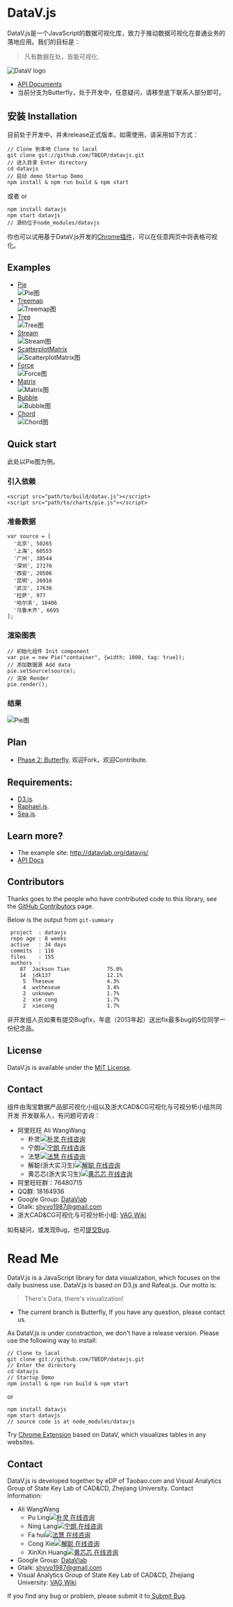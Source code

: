 DataV.js
============
DataV.js是一个JavaScript的数据可视化库，致力于推动数据可视化在普通业务的落地应用。我们的目标是：
> 凡有数据在处，皆能可视化.

![DataV logo](https://raw.github.com/JacksonTian/datavjs/butterfly/doc/assets/logo.png)

- [API Documents](http://tbedp.github.com/datavjs/index.html)
- 当前分支为Butterfly，处于开发中，任意疑问，请移至底下联系人部分即可。

## 安装 Installation
目前处于开发中，并未release正式版本，如需使用，请采用如下方式：


```
// Clone 到本地 Clone to lacal
git clone git://github.com/TBEDP/datavjs.git
// 进入目录 Enter directory
cd datavjs
// 启动 demo Startup Demo
npm install & npm run build & npm start
```
或者 or

```
npm install datavjs
npm start datavjs
// 源码位于node_modules/datavjs
```

你也可以试用基于DataV.js开发的[Chrome插件](https://chrome.google.com/webstore/detail/datavjs/fkekhkndcgobgjbkclehjognobgdoppm)，可以在任意网页中将表格可视化。

## Examples
- [Pie](http://datavlab.org/datavjs/#pie)  
![Pie图](https://raw.github.com/TBEDP/datavjs/butterfly/doc/assets/pie.jpg)
- [Treemap](http://datavlab.org/datavjs/#treemap)  
![Treemap图](https://raw.github.com/TBEDP/datavjs/butterfly/doc/assets/treemap.jpg)
- [Tree](http://datavlab.org/datavjs/#tree)  
![Tree图](https://raw.github.com/TBEDP/datavjs/butterfly/doc/assets/tree.jpg)
- [Stream](http://datavlab.org/datavjs/#stream)  
![Stream图](https://raw.github.com/TBEDP/datavjs/butterfly/doc/assets/stream.jpg)
- [ScatterplotMatrix](http://datavlab.org/datavjs/#scatterplotMatrix)  
![ScatterplotMatrix图](https://raw.github.com/TBEDP/datavjs/butterfly/doc/assets/scatterplotMatrix.jpg)
- [Force](http://datavlab.org/datavjs/#force)  
![Force图](https://raw.github.com/TBEDP/datavjs/butterfly/doc/assets/force.jpg)
- [Matrix](http://datavlab.org/datavjs/#matrix)  
![Matrix图](https://raw.github.com/TBEDP/datavjs/butterfly/doc/assets/matrix.jpg)
- [Bubble](http://datavlab.org/datavjs/#bubble)  
![Bubble图](https://raw.github.com/TBEDP/datavjs/butterfly/doc/assets/bubble.jpg)
- [Chord](http://datavlab.org/datavjs/#chord)  
![Chord图](https://raw.github.com/TBEDP/datavjs/butterfly/doc/assets/chord.jpg)

## Quick start
此处以Pie图为例。

### 引入依赖

    <script src="path/to/build/datav.js"></script>
    <script src="path/to/charts/pie.js"></script>

### 准备数据

```
var source = [
  '北京', 50265
  '上海', 60555
  '广州', 38544
  '深圳', 27276
  '西安', 20506
  '昆明', 26916
  '武汉', 17636
  '拉萨', 977
  '哈尔滨', 10406
  '乌鲁木齐', 6695
];
```
### 渲染图表
```
// 初始化组件 Init component
var pie = new Pie("container", {width: 1000, tag: true});
// 添加数据源 Add data
pie.setSource(source);
// 渲染 Render
pie.render();
```

### 结果
![Pie图](https://raw.github.com/TBEDP/datavjs/butterfly/doc/assets/pie.jpg)

## Plan
* [Phase 2: Butterfly](https://github.com/TBEDP/datavjs/blob/master/docs/DataV%E7%AC%AC%E4%BA%8C%E6%9C%9F%E8%AE%A1%E5%88%92%E8%9D%B4%E8%9D%B6.md). 欢迎Fork，欢迎Contribute.

## Requirements:
* [D3.js](https://github.com/mbostock/d3).
* [Raphael.js](http://raphaeljs.com/).
* [Sea.js](https://github.com/seajs/seajs).

## Learn more?
- The example site: <http://datavlab.org/datavjs/>
- [API Docs](http://tbedp.github.com/datavjs/)

## Contributors
Thanks goes to the people who have contributed code to this library, see the [GitHub Contributors](https://github.com/TBEDP/datavjs/graphs/contributors) page.

Below is the output from `git-summary`

```
 project  : datavjs
 repo age : 8 weeks
 active   : 34 days
 commits  : 116
 files    : 155
 authors  : 
    87  Jackson Tian            75.0%
    14  jdk137                  12.1%
     5  Theseue                 4.3%
     4  wxtheseue               3.4%
     2  unknown                 1.7%
     2  xie cong                1.7%
     2  xiecong                 1.7%

```

非开发组人员如果有提交Bugfix，年底（2013年起）送出fix最多bug的5位同学一份纪念品。

## License
DataV.js is available under the [MIT License](https://github.com/TBEDP/datavjs/blob/master/MIT-License).

## Contact
组件由淘宝数据产品部可视化小组以及浙大CAD&CG可视化与可视分析小组共同开发
开发联系人，有问题可咨询：

- 阿里旺旺 Ali WangWang
  - 朴灵[![朴灵 在线咨询](http://amos1.taobao.com/online.ww?v=2&uid=%E6%9C%B4%E7%81%B5&s=1)](http://amos1.taobao.com/msg.ww?v=2&uid=%E6%9C%B4%E7%81%B5&s=1)
  - 宁朗[![宁朗 在线咨询](http://amos1.taobao.com/online.ww?v=2&uid=%E5%AE%81%E6%9C%97&s=1)](http://amos1.taobao.com/msg.ww?v=2&uid=%E5%AE%81%E6%9C%97&s=1)
  - 法慧[![法慧  在线咨询](http://amos1.taobao.com/online.ww?v=2&uid=%E6%B3%95%E6%85%A7&s=1)](http://amos1.taobao.com/msg.ww?v=2&uid=%E6%B3%95%E6%85%A7&s=1) 
  - 解聪(浙大实习生)[![解聪  在线咨询](http://amos1.taobao.com/online.ww?v=2&uid=%E9%95%BF%E4%BA%AD%E7%9A%84%E8%8B%8F%E5%B9%95%E9%81%AE&s=1)](http://amos1.taobao.com/msg.ww?v=2&uid=%E9%95%BF%E4%BA%AD%E7%9A%84%E8%8B%8F%E5%B9%95%E9%81%AE&s=1) 
  - 黄芯芯(浙大实习生)[![黄芯芯  在线咨询](http://amos1.taobao.com/online.ww?v=2&uid=littlemonkey007&s=1)](http://amos1.taobao.com/msg.ww?v=2&uid=littlemonkey007&s=1) 
- 阿里旺旺群：76480715
- QQ群: 18164936
- Google Group: [DataVlab](http://groups.google.com/group/datavlab)
- Gtalk: <shyvo1987@gmail.com>
- 浙大CAD&CG可视化与可视分析小组: [VAG Wiki](http://www.cad.zju.edu.cn/home/vagwiki/index.php)

如有疑问，或发现Bug，也可[提交Bug](https://github.com/TBEDP/datavjs/issues/new).


Read Me
============
DataV.js is a JavaScript library for data visualization, which focuses on the daily business use. DataV.js is based on D3.js and Rafeal.js. Our motto is:
> There's Data, there's visualization!
- The current branch is Butterfly, If you have any question, please contact us.

As DataV.js is under constraction, we don't have a release version. Please use the following way to install:

```
// Clone to lacal
git clone git://github.com/TBEDP/datavjs.git
// Enter the directory
cd datavjs
// Startup Demo
npm install & npm run build & npm start
```
or

```
npm install datavjs
npm start datavjs
// source code is at node_modules/datavjs
```

Try [Chrome Extension](https://chrome.google.com/webstore/detail/datavjs/fkekhkndcgobgjbkclehjognobgdoppm) based on DataV, which visualizes tables in any websites.

## Contact
DataV.js is developed together by eDP of Taobao.com and Visual Analytics Group of State Key Lab of CAD&CD, Zhejiang University.
Contact Information:

- Ali WangWang
  - Pu Ling[![朴灵 在线咨询](http://amos1.taobao.com/online.ww?v=2&uid=%E6%9C%B4%E7%81%B5&s=1)](http://amos1.taobao.com/msg.ww?v=2&uid=%E6%9C%B4%E7%81%B5&s=1)
  - Ning Lang[![宁朗 在线咨询](http://amos1.taobao.com/online.ww?v=2&uid=%E5%AE%81%E6%9C%97&s=1)](http://amos1.taobao.com/msg.ww?v=2&uid=%E5%AE%81%E6%9C%97&s=1)
  - Fa hui[![法慧  在线咨询](http://amos1.taobao.com/online.ww?v=2&uid=%E6%B3%95%E6%85%A7&s=1)](http://amos1.taobao.com/msg.ww?v=2&uid=%E6%B3%95%E6%85%A7&s=1) 
  - Cong Xie[![解聪  在线咨询](http://amos1.taobao.com/online.ww?v=2&uid=%E9%95%BF%E4%BA%AD%E7%9A%84%E8%8B%8F%E5%B9%95%E9%81%AE&s=1)](http://amos1.taobao.com/msg.ww?v=2&uid=%E9%95%BF%E4%BA%AD%E7%9A%84%E8%8B%8F%E5%B9%95%E9%81%AE&s=1) 
  - XinXin Huang[![黄芯芯  在线咨询](http://amos1.taobao.com/online.ww?v=2&uid=littlemonkey007&s=1)](http://amos1.taobao.com/msg.ww?v=2&uid=littlemonkey007&s=1) 
- Google Group: [DataVlab](http://groups.google.com/group/datavlab)
- Gtalk: <shyvo1987@gmail.com>
- Visual Analytics Group of State Key Lab of CAD&CD, Zhejiang University: [VAG Wiki](http://www.cad.zju.edu.cn/home/vagwiki/index.php)

If you find any bug or problem, please submit it to[ Submit Bug](https://github.com/TBEDP/datavjs/issues/new).